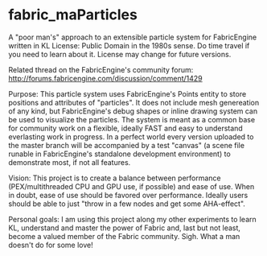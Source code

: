 # fabric_maParticles
A "poor man's" approach to an extensible particle system for FabricEngine written in KL
License: Public Domain in the 1980s sense. Do time travel if you need to learn about it. License may change for future versions.

Related thread on the FabricEngine's community forum: http://forums.fabricengine.com/discussion/comment/1429

Purpose: 
This particle system uses FabricEngine's Points entity to store positions and attributes of "particles". It does not include mesh genereation of any kind, but FabricEngine's debug shapes or inline drawing system can be used to visualize the particles. 
The system is meant as a common base for community work on a flexible, ideally FAST and easy to understand everlasting work in progress. In a perfect world every version uploaded to the master branch will be accompanied by a test "canvas" (a scene file runable in FabricEngine's standalone development environment) to demonstrate most, if not all features.

Vision:
This project is to create a balance between performance (PEX/multithreaded CPU and GPU use, if possible) and ease of use. When in doubt, ease of use should be favored over performance. Ideally users should be able to just "throw in a few nodes and get some AHA-effect". 

Personal goals:
I am using this project along my other experiments to learn KL, understand and master the power of Fabric and, last but not least, become a valued member of the Fabric community. 
Sigh. What a man doesn't do for some love!
